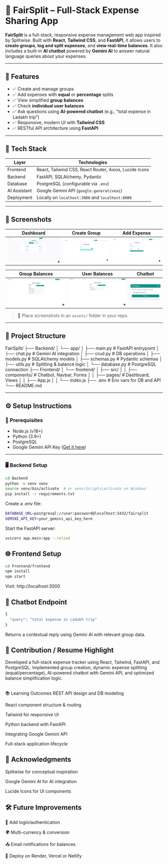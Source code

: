 # 💸 FairSplit – Full-Stack Expense Sharing App

**FairSplit** is a full-stack, responsive expense management web app inspired by Splitwise. Built with **React**, **Tailwind CSS**, and **FastAPI**, it allows users to **create groups**, **log and split expenses**, and **view real-time balances**. It also includes a built-in **AI chatbot** powered by **Gemini AI** to answer natural language queries about your expenses.

---

## 🚀 Features

- ✅ Create and manage groups
- ✅ Add expenses with **equal** or **percentage** splits
- ✅ View simplified **group balances**
- ✅ Check **individual user balances**
- ✅ Ask questions using **AI-powered chatbot** (e.g., “total expense in Ladakh trip”)
- ✅ Responsive, modern UI with **Tailwind CSS**
- ✅ RESTful API architecture using **FastAPI**

---

## 🧠 Tech Stack

| Layer        | Technologies |
|--------------|--------------|
| Frontend     | React, Tailwind CSS, React Router, Axios, Lucide Icons |
| Backend      | FastAPI, SQLAlchemy, Pydantic |
| Database     | PostgreSQL (configurable via `.env`) |
| AI Assistant | Google Gemini API (`google.generativeai`) |
| Deployment   | Locally on `localhost:3000` and `localhost:8000` |

---

## 📸 Screenshots

| Dashboard | Create Group | Add Expense |
|----------|--------------|-------------|
| ![Dashboard](./assets/dashboard.png) | ![Create Group](./assets/create-group.png) | ![Add Expense](./assets/add-expense.png) |

| Group Balances | User Balances | Chatbot |
|----------------|---------------|---------|
| ![Group Balances](./assets/group-balances.png) | ![User Balances](./assets/user-balances.png) | ![Chatbot](./assets/chatbot.png) |

> 📁 Place screenshots in an `assets/` folder in your repo.

---

## 📁 Project Structure

FairSplit/
├── Backend/
│ └── app/
│ ├── main.py # FastAPI entrypoint
│ ├── chat.py # Gemini AI integration
│ ├── crud.py # DB operations
│ ├── models.py # SQLAlchemy models
│ ├── schemas.py # Pydantic schemas
│ ├── utils.py # Splitting & balance logic
│ └── database.py # PostgreSQL connection
├── Frontend/
│ └── frontend/
│ ├── src/
│ │ ├── components/ # Chatbot, Navbar, Forms
│ │ ├── pages/ # Dashboard, Views
│ │ ├── App.js
│ │ └── index.js
├── .env # Env vars for DB and API
└── README.md

---

## ⚙️ Setup Instructions

### 🔧 Prerequisites

- Node.js (v18+)
- Python (3.9+)
- PostgreSQL
- Google Gemini API Key ([Get it here](https://aistudio.google.com/app/apikey))

---

### 🖥 Backend Setup

```bash
cd Backend
python -m venv venv
source venv/bin/activate  # or venv\Scripts\activate on Windows
pip install -r requirements.txt
```
Create a .env file:
```bash
DATABASE_URL=postgresql://user:password@localhost:5432/fairsplit
GEMINI_API_KEY=your_gemini_api_key_here
```

Start the FastAPI server:
```bash
uvicorn app.main:app --reload
```
## 🌐 Frontend Setup

```bash
cd Frontend/frontend
npm install
npm start
```
Visit: http://localhost:3000

## 🤖 Chatbot Endpoint
```bash
{
  "query": "total expense in Ladakh trip"
}
```

Returns a contextual reply using Gemini AI with relevant group data.

## 💼 Contribution / Resume Highlight
Developed a full-stack expense tracker using React, Tailwind, FastAPI, and PostgreSQL. Implemented group creation, dynamic expense splitting (equal/percentage), AI-powered chatbot with Gemini API, and optimized balance simplification logic.

## 
📚 Learning Outcomes
REST API design and DB modeling

React component structure & routing

Tailwind for responsive UI

Python backend with FastAPI

Integrating Google Gemini API

Full-stack application lifecycle

## 🙌 Acknowledgments
Splitwise for conceptual inspiration

Google Gemini AI for AI integration

Lucide Icons for UI components

## 🛠 Future Improvements
🔐 Add login/authentication

🌍 Multi-currency & conversion

📤 Email notifications for balances

🚀 Deploy on Render, Vercel or Netlify
